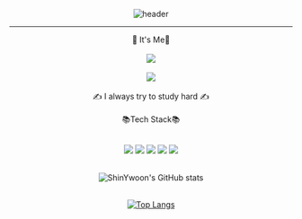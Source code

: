 





<div align="center">
  
  ![header](https://capsule-render.vercel.app/api?type=cylinder&color=auto&height=300&section=header&text=I'm%20ShinYwoon&fontSize=90&animation=blinking&descAlign=100&descAlign=100)

  ***
👋 It's Me👋 <br>
  <br>
  <img src="https://extmovie.com/files/attach/images/135/664/379/030/834e72f55551a663d2f611a4a4b200ac.gif"/>
  <br>
  <br>
  <a href="https://hits.seeyoufarm.com"><img src="https://hits.seeyoufarm.com/api/count/incr/badge.svg?url=https%3A%2F%2Fgithub.com%2Fgjbae1212%2Fhit-counter&count_bg=%23C385F1&title_bg=%23CFADD5&icon=&icon_color=%23E7E7E7&title=hits&edge_flat=false"/></a>
    <br>
    <br>
✍️ I always try to study hard ✍️
  <br>
  <br>
📚Tech Stack📚
</div>
<br>
<div align="center">
<img src="https://img.shields.io/badge/Java-007396?style=flat-square&logo=Java&logoColor=white"/> <img src="https://img.shields.io/badge/Spring-6DB33F?style=flat-square&logo=Spring&logoColor=white"/> <img src="https://img.shields.io/badge/Spring Boot-6DB33F?style=flat-square&logo=Spring Boot&logoColor=white"/> <img src="https://img.shields.io/badge/JavaScript-F7DF1E?style=flat-square&logo=JavaScript&logoColor=white"/> <img src="https://img.shields.io/badge/R-276DC3?style=flat-square&logo=R&logoColor=white"/>
<br>
  <br>
  
  ![ShinYwoon's GitHub stats](https://github-readme-stats.vercel.app/api?username=shinywoon&show_icons=true&theme=radical) 
  <br>
  <br>
  
  [![Top Langs](https://github-readme-stats.vercel.app/api/top-langs/?username=shinywoon&layout=compact)](https://github.com/shinywoon/github-readme-stats)
  
</div>



